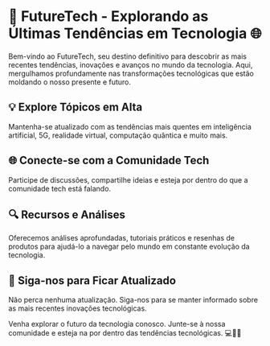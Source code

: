# 🚀 FutureTech - Explorando as Últimas Tendências em Tecnologia 🌐

Bem-vindo ao FutureTech, seu destino definitivo para descobrir as mais recentes tendências, inovações e avanços no mundo da tecnologia. Aqui, mergulhamos profundamente nas transformações tecnológicas que estão moldando o nosso presente e futuro.

## 💡 Explore Tópicos em Alta

Mantenha-se atualizado com as tendências mais quentes em inteligência artificial, 5G, realidade virtual, computação quântica e muito mais.

## 🌐 Conecte-se com a Comunidade Tech

Participe de discussões, compartilhe ideias e esteja por dentro do que a comunidade tech está falando.

## 🔍 Recursos e Análises

Oferecemos análises aprofundadas, tutoriais práticos e resenhas de produtos para ajudá-lo a navegar pelo mundo em constante evolução da tecnologia.

## 📢 Siga-nos para Ficar Atualizado

Não perca nenhuma atualização. Siga-nos para se manter informado sobre as mais recentes inovações tecnológicas.

Venha explorar o futuro da tecnologia conosco. Junte-se à nossa comunidade e esteja na por dentro das tendências tecnológicas. 💻📱🚀